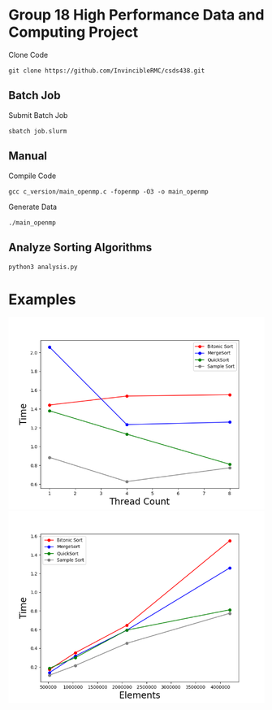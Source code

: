 # Group 18 High Performance Data and Computing Project


Clone Code
```
git clone https://github.com/InvincibleRMC/csds438.git
```

## Batch Job
Submit Batch Job
```
sbatch job.slurm
```
## Manual
Compile Code 
```
gcc c_version/main_openmp.c -fopenmp -O3 -o main_openmp
```
Generate Data
```
./main_openmp
```



## Analyze Sorting Algorithms
```
python3 analysis.py
```
# Examples
![Alt Text](images/Thread%20Count.png "Thread Plot Graph") ![Alt Text](images/Elements.png "Element Plot")
